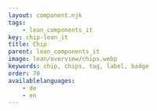 ```yaml
---
layout: component.njk
tags: 
    - lean_components_it
key: chip-lean_it
title: Chip
parent: lean_components_it
image: lean/overview/chips.webp
keywords: chip, chips, tag, label, badge
order: 70
availablelanguages: 
    - de
    - en
---
```

